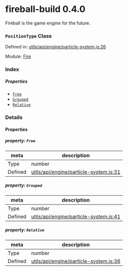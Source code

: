 
# fireball-build 0.4.0

Fireball is the game engine for the future.

### `PositionType` Class


Defined in: [utils/api/engine/particle-system.js:26](../files/utils/api/engine/particle-system.js.js)

Module: [Fire](../modules/Fire.md)




 

### Index

##### Properties

  - [`Free`](#property-free)
  - [`Grouped`](#property-grouped)
  - [`Relative`](#property-relative)







### Details


#### Properties



##### property: `Free`



| meta | description |
|------|-------------|
| Type | number |
| Defined | [utils/api/engine/particle-system.js:31](../files/utils_api_engine_particle-system.js.md#l31) |




##### property: `Grouped`



| meta | description |
|------|-------------|
| Type | number |
| Defined | [utils/api/engine/particle-system.js:41](../files/utils_api_engine_particle-system.js.md#l41) |




##### property: `Relative`



| meta | description |
|------|-------------|
| Type | number |
| Defined | [utils/api/engine/particle-system.js:36](../files/utils_api_engine_particle-system.js.md#l36) |







